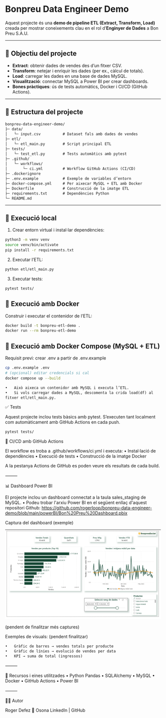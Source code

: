 # Bonpreu Data Engineer Demo

Aquest projecte és una **demo de pipeline ETL (Extract, Transform, Load)** creada per mostrar coneixements clau en el rol d’**Enginyer de Dades** a Bon Preu S.A.U.

---

## 🎯 Objectiu del projecte
- **Extract**: obtenir dades de vendes des d’un fitxer CSV.  
- **Transform**: netejar i enriquir les dades (per ex., càlcul de totals).  
- **Load**: carregar les dades en una base de dades MySQL.  
- **Visualització**: connectar MySQL a Power BI per crear dashboards.  
- **Bones pràctiques**: ús de tests automàtics, Docker i CI/CD (GitHub Actions).  

---

## 📂 Estructura del projecte

```
bonpreu-data-engineer-demo/
├─ data/
│   └─ input.csv          # Dataset fals amb dades de vendes
├─ etl/
│   └─ etl_main.py        # Script principal ETL
├─ tests/
│   └─ test_etl.py        # Tests automàtics amb pytest
├─ .github/
│   └─ workflows/
│       └─ ci.yml         # Workflow GitHub Actions (CI/CD)
├─ .dockerignore
├─ .env.example           # Exemple de variables d’entorn
├─ docker-compose.yml     # Per aixecar MySQL + ETL amb Docker
├─ Dockerfile             # Construcció de la imatge ETL
├─ requirements.txt       # Dependències Python
└─ README.md
```

---

## 🚀 Execució local

1. Crear entorn virtual i instal·lar dependències:
```bash
python3 -m venv venv
source venv/bin/activate
pip install -r requirements.txt
```
2.	Executar l’ETL:
```bash
python etl/etl_main.py
```

3.	Executar tests:
```bash
pytest tests/
```
## 🐳 Execució amb Docker

Construir i executar el contenidor de l’ETL:
```bash
docker build -t bonpreu-etl-demo .
docker run --rm bonpreu-etl-demo
```
## 🐙 Execució amb Docker Compose (MySQL + ETL)

Requisit previ: crear .env a partir de .env.example
```bash
cp .env.example .env
# (opcional) editar credencials si cal
docker compose up --build
```
	•	Això aixeca un contenidor amb MySQL i executa l’ETL.
	•	Si vols carregar dades a MySQL, descomenta la crida load(df) al fitxer etl/etl_main.py.

✅ Tests

Aquest projecte inclou tests bàsics amb pytest.
S’executen tant localment com automàticament amb GitHub Actions en cada push.

```bash
pytest tests/
```
🐙 CI/CD amb GitHub Actions

El workflow es troba a .github/workflows/ci.yml i executa:
	•	Instal·lació de dependències
	•	Execució de tests
	•	Construcció de la imatge Docker

A la pestanya Actions de GitHub es poden veure els resultats de cada build.

⸻

📊 Dashboard Power BI

El projecte inclou un dashboard connectat a la taula sales_staging de MySQL.
	•	Podeu trobar l'arxiu Power BI en el següent enllaç d'aquest repositori Github:
	https://github.com/rogerloop/bonpreu-data-engineer-demo/blob/main/powerBI/Bon%20Preu%20Dashboard.pbix

Captura del dashboard (exemple)

![Power BI Dashboard Demo Bon Preu Pag.1](powerBI/Power_BI_demo_BonPreu_p1.png)

(pendent de finalitzar més captures)


Exemples de visuals: (pendent finalitzar)

	•	Gràfic de barres → vendes totals per producte
	•	Gràfic de línies → evolució de vendes per data
	•	KPI → suma de total (ingressos)


⸻

🔗 Recursos i eines utilitzades
	•	Python Pandas
	•	SQLAlchemy
	•	MySQL
	•	Docker
	•	GitHub Actions
	•	Power BI

⸻

👨‍💻 Autor

Roger Defez
📍 Osona
LinkedIn | GitHub
